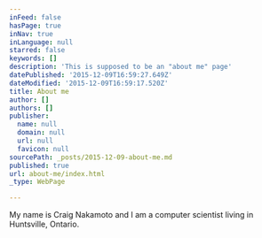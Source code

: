 ```yaml
---
inFeed: false
hasPage: true
inNav: true
inLanguage: null
starred: false
keywords: []
description: 'This is supposed to be an "about me" page'
datePublished: '2015-12-09T16:59:27.649Z'
dateModified: '2015-12-09T16:59:17.520Z'
title: About me
author: []
authors: []
publisher:
  name: null
  domain: null
  url: null
  favicon: null
sourcePath: _posts/2015-12-09-about-me.md
published: true
url: about-me/index.html
_type: WebPage

---
```

My name is Craig Nakamoto and I am a computer scientist living in Huntsville, Ontario.